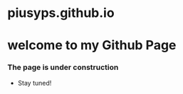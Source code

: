 # piusyps.github.io

# welcome to my Github Page

### The page is under construction
- Stay tuned!

